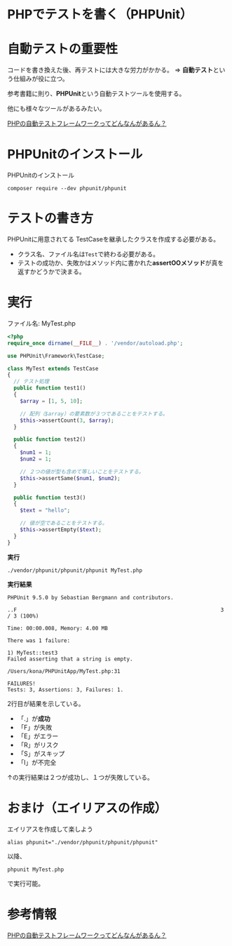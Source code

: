 # PHPでテストを書く（PHPUnit）

# 自動テストの重要性

コードを書き換えた後、再テストには大きな労力がかかる。 => **自動テスト**という仕組みが役に立つ。

参考書籍に則り、**PHPUnit**という自動テストツールを使用する。

他にも様々なツールがあるみたい。

[PHPの自動テストフレームワークってどんなんがあるん？](https://qiita.com/geckothic/items/adeb3eddb4131ebff2cf)

# PHPUnitのインストール

PHPUnitのインストール

```
composer require --dev phpunit/phpunit
```

# テストの書き方

PHPUnitに用意されてる TestCaseを継承したクラスを作成する必要がある。

- クラス名、ファイル名は```Test```で終わる必要がある。
- テストの成功か、失敗かはメソッド内に書かれた**assertOOメソッド**が真を返すかどうかで決まる。



# 実行

ファイル名: MyTest.php

```php
<?php
require_once dirname(__FILE__) . '/vendor/autoload.php';

use PHPUnit\Framework\TestCase;

class MyTest extends TestCase
{
  // テスト処理
  public function test1()
  {
    $array = [1, 5, 10];

    // 配列（$array）の要素数が３つであることをテストする。
    $this->assertCount(3, $array);
  }

  public function test2()
  {
    $num1 = 1;
    $num2 = 1;

    // ２つの値が型も含めて等しいことをテストする。
    $this->assertSame($num1, $num2);
  }

  public function test3()
  {
    $text = "hello";

    // 値が空であることをテストする。
    $this->assertEmpty($text);
  }
}
```

**実行**

```
./vendor/phpunit/phpunit/phpunit MyTest.php
```



**実行結果**

```
PHPUnit 9.5.0 by Sebastian Bergmann and contributors.

..F                                                                 3 / 3 (100%)

Time: 00:00.008, Memory: 4.00 MB

There was 1 failure:

1) MyTest::test3
Failed asserting that a string is empty.

/Users/kona/PHPUnitApp/MyTest.php:31

FAILURES!
Tests: 3, Assertions: 3, Failures: 1.
```

2行目が結果を示している。

- 「.」が**成功**
- 「F」が失敗
- 「E」がエラー
- 「R」がリスク
- 「S」がスキップ
- 「I」が不完全

↑の実行結果は２つが成功し、１つが失敗している。

# おまけ（エイリアスの作成）

エイリアスを作成して楽しよう

```
alias phpunit="./vendor/phpunit/phpunit/phpunit"
```

以降、

```
phpunit MyTest.php
```

で実行可能。



# 参考情報

[PHPの自動テストフレームワークってどんなんがあるん？](https://qiita.com/geckothic/items/adeb3eddb4131ebff2cf)

